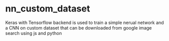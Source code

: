 # nn_custom_dataset
Keras with Tensorflow backend is used to train a simple nerual network and a CNN on custom dataset that can be downloaded from google image search using js and python
